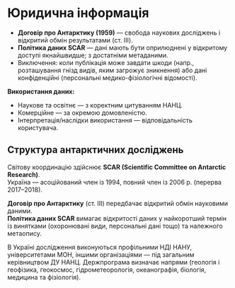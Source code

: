 # Юридична інформація

- **Договір про Антарктику (1959)** — свобода наукових досліджень і відкритий обмін результатами (ст. III).
- **Політика даних SCAR** — дані мають бути оприлюднені у відкритому доступі якнайшвидше; з достатніми метаданими.
- Виключення: коли публікація може завдати шкоди (напр., розташування гнізд видів, яким загрожує зникнення) або дані конфіденційні (персональні медико-фізіологічні відомості).

**Використання даних:**

- Наукове та освітнє — з коректним цитуванням НАНЦ.
- Комерційне — за окремою домовленістю.
- Інтерпретація/наслідки використання — відповідальність користувача.

## Структура антарктичних досліджень

Світову координацію здійснює **SCAR (Scientific Committee on Antarctic Research)**.  
Україна — асоційований член із 1994, повний член із 2006 р. (перерва 2017–2018).

**Договір про Антарктику** (ст. III) передбачає відкритий обмін науковими даними.  
**Політика даних SCAR** вимагає відкритості даних у найкоротший термін із винятками (охоронювані види, персональні дані тощо) та належного метаопису.

В Україні дослідження виконуються профільними НДІ НАНУ, університетами МОН, іншими організаціями — під загальним керівництвом ДУ НАНЦ. Держпрограма визначає напрями (геологія і геофізика, геокосмос, гідрометеорологія, океанографія, біологія, медицина та фізіологія).
